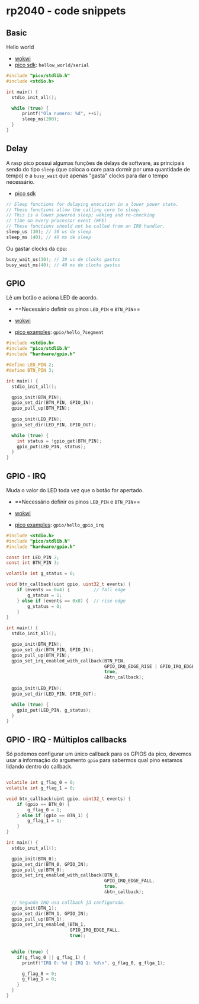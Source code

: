 # rp2040 - code snippets

## Basic

Hello world

- [wokwi](https://wokwi.com/projects/382410970782920705)
- [pico sdk](https://github.com/raspberrypi/pico-examples/blob/master/hello_world/serial/hello_serial.c): `hellow_world/serial` 


```c
#include "pico/stdlib.h"
#include <stdio.h>

int main() {
  stdio_init_all();

  while (true) {
      printf("Ola numero: %d", ++i);
      sleep_ms(200);
  }
}
```

## Delay 

A rasp pico possui algumas funções de delays de software, as principais sendo do tipo `sleep` (que coloca o core para dormir por uma quantidade de tempo) e a `busy_wait` que apenas "gasta" clocks para dar o tempo necessário.

- [pico sdk](https://www.raspberrypi.com/documentation/pico-sdk/hardware.html#hardware_timer)

```c
// Sleep functions for delaying execution in a lower power state. 
// These functions allow the calling core to sleep.
// This is a lower powered sleep; waking and re-checking
// time on every processor event (WFE)
// These functions should not be called from an IRQ handler.
sleep_us (30); // 30 us de sleep
sleep_ms (40); // 40 ms de sleep
```

Ou gastar clocks da cpu:

```c
busy_wait_us(30); // 30 us de clocks gastos
busy_wait_ms(40); // 40 ms de clocks gastos
```

## GPIO

Lê um botão e aciona LED de acordo.
  - ==Necessário definir os pinos `LED_PIN` e `BTN_PIN`==
  
- [wokwi](https://wokwi.com/projects/382410862049780737)
- [pico examples](https://github.com/raspberrypi/pico-examples/tree/master/gpio/hello_7segment): `gpio/hello_7segment`

```c
#include <stdio.h>
#include "pico/stdlib.h"
#include "hardware/gpio.h"

#define LED_PIN 2;
#define BTN_PIN 3; 

int main() {
  stdio_init_all();

  gpio_init(BTN_PIN);
  gpio_set_dir(BTN_PIN, GPIO_IN);
  gpio_pull_up(BTN_PIN);
  
  gpio_init(LED_PIN);
  gpio_set_dir(LED_PIN, GPIO_OUT);

  while (true) {
    int status = !gpio_get(BTN_PIN);
    gpio_put(LED_PIN, status);
  }
}
```

## GPIO - IRQ

Muda o valor do LED toda vez que o botão for apertado.
  - ==Necessário definir os pinos `LED_PIN` e `BTN_PIN`==

- [wokwi](https://wokwi.com/projects/382410733969358849)
- [pico examples](https://github.com/raspberrypi/pico-examples/blob/master/gpio/hello_gpio_irq/hello_gpio_irq.c): `gpio/hello_gpio_irq`

```c
#include <stdio.h>
#include "pico/stdlib.h"
#include "hardware/gpio.h"

const int LED_PIN 2;
const int BTN_PIN 3;

volatile int g_status = 0;

void btn_callback(uint gpio, uint32_t events) {
    if (events == 0x4) {         // fall edge
        g_status = 1;
    } else if (events == 0x8) {  // rise edge
        g_status = 0;
    }
}

int main() {
  stdio_init_all();

  gpio_init(BTN_PIN);
  gpio_set_dir(BTN_PIN, GPIO_IN);
  gpio_pull_up(BTN_PIN);
  gpio_set_irq_enabled_with_callback(BTN_PIN,
                                     GPIO_IRQ_EDGE_RISE | GPIO_IRQ_EDGE_FALL,
                                     true,
                                     &btn_callback);
    
  gpio_init(LED_PIN);
  gpio_set_dir(LED_PIN, GPIO_OUT);

  while (true) {
    gpio_put(LED_PIN, g_status);
  }
}
```

## GPIO - IRQ - Múltiplos callbacks

Só podemos configurar um único callback para os GPIOS da pico, devemos usar a informação do argumento `gpio` para sabermos qual pino estamos lidando dentro do callback.

```c

volatile int g_flag_0 = 0;
volatile int g_flag_1 = 0;

void btn_callback(uint gpio, uint32_t events) {
    if (gpio == BTN_0) {     
        g_flag_0 = 1;
    } else if (gpio == BTN_1) {
        g_flag_1 = 1;
    }
}

int main() {
  stdio_init_all();

  gpio_init(BTN_0);
  gpio_set_dir(BTN_0, GPIO_IN);
  gpio_pull_up(BTN_0);
  gpio_set_irq_enabled_with_callback(BTN_0,
                                     GPIO_IRQ_EDGE_FALL,
                                     true,
                                     &btn_callback);

  // Segunda IRQ usa callback já configurado.
  gpio_init(BTN_1);
  gpio_set_dir(BTN_1, GPIO_IN);
  gpio_pull_up(BTN_1);
  gpio_set_irq_enabled_(BTN_1,
                        GPIO_IRQ_EDGE_FALL,
                        true);
    

  while (true) {
    if(g_flag_0 || g_flag_1) {
      printf("IRQ 0: %d | IRQ 1: %d\n", g_flag_0, g_flga_1);

      g_flag_0 = 0;
      g_flag_1 = 0;
    }
  }
}
```

